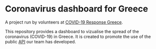 # Coronavirus dashboard for Greece
A project run by volunteers at [COVID-19 Response Greece](https://www.covid19response.gr).

This repository provides a dashboard to vizualise the spread of the coronavirus (COVID-19) in Greece.
It is created to promote the use of the public [API](https://github.com/Covid-19-Response-Greece/covid19-greece-api) our team has developed.

